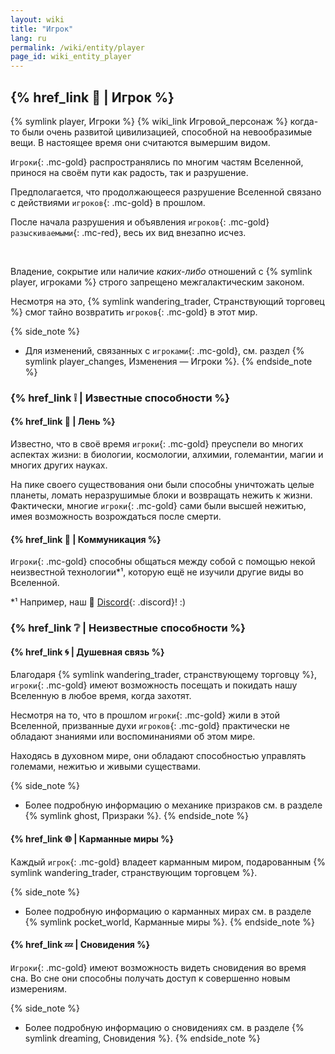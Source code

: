 ```yaml
---
layout: wiki
title: "Игрок"
lang: ru
permalink: /wiki/entity/player
page_id: wiki_entity_player
---
```


## {% href_link 🔗 | Игрок %}
{% symlink player, Игроки %} {% wiki_link Игровой_персонаж %} когда-то были очень развитой цивилизацией, способной на невообразимые вещи. В настоящее время они считаются вымершим видом.

`Игроки`{: .mc-gold} распространялись по многим частям Вселенной, принося на своём пути как радость, так и разрушение.

Предполагается, что продолжающееся разрушение Вселенной связано с действиями `игроков`{: .mc-gold} в прошлом.

После начала разрушения и объявления `игроков`{: .mc-gold} `разыскиваемыми`{: .mc-red}, весь их вид внезапно исчез.

<br/>

Владение, сокрытие или наличие _каких-либо_ отношений с {% symlink player, игроками %} строго запрещено межгалактическим законом.

Несмотря на это, {% symlink wandering_trader, Странствующий торговец %} смог тайно возвратить `игроков`{: .mc-gold} в этот мир.

{% side_note %}
* Для изменений, связанных с `игроками`{: .mc-gold}, см. раздел {% symlink player_changes, Изменения — Игроки %}.
{% endside_note %}



### {% href_link ❕ | Известные способности %}
#### {% href_link 🧠 | Лень %}
Известно, что в своё время `игроки`{: .mc-gold} преуспели во многих аспектах жизни: в биологии, космологии, алхимии, големантии, магии и многих других науках.

На пике своего существования они были способны уничтожать целые планеты, ломать неразрушимые блоки и возвращать нежить к жизни. Фактически, многие `игроки`{: .mc-gold} сами были высшей нежитью, имея возможность возрождаться после смерти.

#### {% href_link 💬 | Коммуникация %}
`Игроки`{: .mc-gold} способны общаться между собой с помощью некой неизвестной технологии*¹, которую ещё не изучили другие виды во Вселенной.

\*¹ Например, наш 👾 [Discord]({{site.discord_invite}}){: .discord}! :)



### {% href_link ❔ | Неизвестные способности %}
#### {% href_link 🌀 | Душевная связь %}
Благодаря {% symlink wandering_trader, странствующему торговцу %}, `игроки`{: .mc-gold} имеют возможность посещать и покидать нашу Вселенную в любое время, когда захотят.

Несмотря на то, что в прошлом `игроки`{: .mc-gold} жили в этой Вселенной, призванные духи `игроков`{: .mc-gold} практически не обладают знаниями или воспоминаниями об этом мире.

Находясь в духовном мире, они обладают способностью управлять големами, нежитью и живыми существами.

{% side_note %}
* Более подробную информацию о механике призраков см. в разделе {% symlink ghost, Призраки %}.
{% endside_note %}

#### {% href_link 🌐 | Карманные миры %}
Каждый `игрок`{: .mc-gold} владеет карманным миром, подарованным {% symlink wandering_trader, странствующим торговцем %}.

{% side_note %}
* Более подробную информацию о карманных мирах см. в разделе {% symlink pocket_world, Карманные миры %}.
{% endside_note %}

#### {% href_link 💤 | Сновидения %}
`Игроки`{: .mc-gold} имеют возможность видеть сновидения во время сна. Во сне они способны получать доступ к совершенно новым измерениям.

{% side_note %}
* Более подробную информацию о сновидениях см. в разделе {% symlink dreaming, Сновидения %}.
{% endside_note %}
